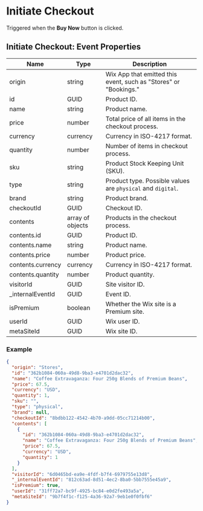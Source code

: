 # Initiate Checkout

Triggered when the **Buy Now** button is clicked.

## Initiate Checkout: Event Properties

| Name              | Type             | Description                                                      |
| ----------------- | ---------------- | ---------------------------------------------------------------- |
| origin            | string           | Wix App that emitted this event, such as "Stores" or "Bookings." |
| id                | GUID             | Product ID.                                                      |
| name              | string           | Product name.                                                    |
| price             | number           | Total price of all items in the checkout process.                |
| currency          | currency         | Currency in ISO-4217 format.                                     |
| quantity          | number           | Number of items in checkout process.                             |
| sku               | string           | Product Stock Keeping Unit (SKU).                                |
| type              | string           | Product type. Possible values are `physical` and `digital`.      |
| brand             | string           | Product brand.                                                   |
| checkoutId        | GUID             | Checkout ID.                                                     |
| contents          | array of objects | Products in the checkout process.                                |
| contents.id       | GUID             | Product ID.                                                      |
| contents.name     | string           | Product name.                                                    |
| contents.price    | number           | Product price.                                                   |
| contents.currency | currency         | Currency in ISO-4217 format.                                     |
| contents.quantity | number           | Product quantity.                                                |
| visitorId         | GUID             | Site visitor ID.                                                 |
| _internalEventId | GUID             | Event ID.                                                        |
| isPremium         | boolean          | Whether the Wix site is a Premium site.                          |
| userId            | GUID             | Wix user ID.                                                     |
| metaSiteId        | GUID             | Wix site ID.                                                     |

### Example

```json
{
  "origin": "Stores",
  "id": "362b1084-060a-49d8-9ba3-e4701d2dac32",
  "name": "Coffee Extravaganza: Four 250g Blends of Premium Beans",
  "price": 67.5,
  "currency": "USD",
  "quantity": 1,
  "sku": "",
  "type": "physical",
  "brand": null,
  "checkoutId": "8bdbb122-4542-4b70-a9dd-05cc71214b00",
  "contents": [
    {
      "id": "362b1084-060a-49d8-9ba3-e4701d2dac32",
      "name": "Coffee Extravaganza: Four 250g Blends of Premium Beans",
      "price": 67.5,
      "currency": "USD",
      "quantity": 1
    }
  ],
  "visitorId": "6d0465bd-ea9e-4fdf-b7f4-6979755e13d8",
  "_internalEventId": "812c63ad-8d51-4ec2-8ba0-5bb7555e45a9",
  "isPremium": true,
  "userId": "31ff72a7-bc9f-4925-bc84-e0d2fe493a5a",
  "metaSiteId": "9b7f4f1c-f125-4a36-92a7-9eb1e0f0fbf6"
}
```
